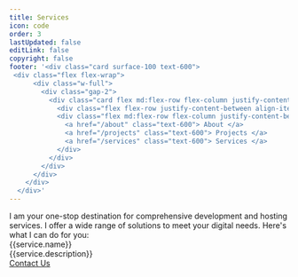 ```yaml
---
title: Services
icon: code
order: 3
lastUpdated: false
editLink: false
copyright: false
footer: '<div class="card surface-100 text-600">
 <div class="flex flex-wrap">
      <div class="w-full">
        <div class="gap-2">
          <div class="card flex md:flex-row flex-column justify-content-between flex-grow-1 my-4 align-item-center gap-4">
            <div class="flex flex-row justify-content-between align-items-center gap-2">Copyright © 2022</div>
            <div class="flex md:flex-row flex-column justify-content-between align-items-center gap-4">
              <a href="/about" class="text-600"> About </a>
              <a href="/projects" class="text-600"> Projects </a>
              <a href="/services" class="text-600"> Services </a>
            </div>
          </div>
        </div>
      </div>
    </div>
  </div>'
---
```



<div class="font-italic">I am your one-stop destination for comprehensive development and hosting services. I offer a wide range of solutions to meet your digital needs. Here's what I can do for you:</div>

<div class="grid mt-4">
  <div class="surface-card shadow-1 m-2 p-4 col-12 border-round-2xl" itemscope itemtype="https://schema.org/SoftwareApplication" v-for= "(service, index) in services">
    <Image v-if="service.img" :src="service.img" class="" :alt="service.name" width="100%"/>
      <div class="text-2xl font-bold">
          <span itemprop="name">{{service.name}}</span>
      </div>
      <div class="mt-4 flex flex-column gap-2">
        <link itemprop="applicationCategory" :href="service.schema" />
        <div itemprop="name">{{service.description}}</div>
        <a href="mailto:jiwan.cse@gmail.com" size="large" color="deeppink">Contact Us</a>
      </div>
  </div>
</div>


<script setup lang="ts">
const services = [
    {
        name: "Consulting and Technical Advisory",
        schema: "https://schema.org/DeveloperApplication",
        img: "/img/service/ConsultingAndTechnicalAdvisory.jpeg",
        description: "Whether you're just starting out with your project or facing technical challenges, I am here to provide expert guidance and support. We offer consulting services to help you make informed decisions and overcome any obstacles you may encounter along the way."
    },
    {
        name: "Custom Web Development",
        schema: "https://schema.org/DeveloperApplication",
        img: "/img/service/CustomWebDevelopment.jpeg",
        description: "I create responsive and visually stunning websites that are optimized for performance and user experience. Whether you need a simple landing page or a complex web application, I have the skills to make it happen."
    },
    {
        name: "E-commerce Solutions",
        schema: "https://schema.org/DeveloperApplication",
        img: "/img/service/E-commerceSolutions.jpeg",
        description: "I specialize in building robust e-commerce platforms that empower businesses to sell their products and services online seamlessly. Our solutions are scalable, secure, and equipped with advanced features to drive sales and enhance customer satisfaction."
    },
    {
        name: "API Development and Integration",
        schema: "https://schema.org/DeveloperApplication",
        img: "/img/service/APIDevelopmentAndIntegration.jpeg",
        description: "Need to integrate third-party services or create custom APIs for your application? I have the expertise to develop RESTful APIs that facilitate seamless communication between different systems and enhance the functionality of your software."
    },
    {
        name: "Figma to Web",
        schema: "https://schema.org/DeveloperApplication",
        img: "/img/service/FigmatoWeb.jpeg",
        description: "I will convert Figma to a website for you. With Vue and the Vue Ecosystem, I create creative websites that exactly meet your requirements. Fully customizable, but a lot lighter."
    },
    {
        name: "Mobile App Development",
        schema: "https://schema.org/DeveloperApplication",
        description: "From iOS to Android, we develop native and cross-platform mobile applications that are intuitive, feature-rich, and designed to engage your users. Whether you're targeting smartphones, tablets, or wearable devices, I have got you covered."
    },
    {
        name: "CICD",
        schema: "https://schema.org/DeveloperApplication",
        description: "I specialize in creating and optimizing CI/CD pipelines to streamline your software delivery process. Leveraging tools like Jenkins, GitLab CI, and Terraform, I automate builds, tests, and deployments, ensuring faster and more reliable releases. My expertise in scripting and Infrastructure as Code (IaC) enhances efficiency and scalability, allowing your development team to focus on innovation. Whether you're starting from scratch or need to refine existing workflows, I provide tailored solutions that drive productivity and quality in your software projects."
    },
    {
        name: "Hosting",
        schema: "https://schema.org/DeveloperApplication",
        description: "I offer comprehensive hosting services designed to ensure your applications run smoothly, securely, and efficiently. From setting up cloud infrastructure using AWS, Azure, or Google Cloud, to configuring and maintaining web servers, databases, and load balancers, I provide end-to-end solutions tailored to your needs. My expertise in containerization with Docker and orchestration with Kubernetes ensures scalable and resilient deployments. With a focus on uptime, security, and performance, I deliver hosting solutions that allow your business to thrive in a digital landscape."
    },
    {
        name: "Doamin",
        schema: "https://schema.org/DeveloperApplication",
        description: "Registering a domain name is a piece of cake. Could you use some help with that? I can give you advice about the party and also offer you a helping hand during registration. Also, if you want to transfer your domain name to a new website."
    },
    {
        name: "Maintenance and Support",
        schema: "https://schema.org/DeveloperApplication",
        description: "I provide dedicated maintenance and support services to keep your software systems running smoothly and efficiently. My services include regular updates, performance monitoring, bug fixing, and security patches to ensure optimal functionality and protection. With a proactive approach, I identify and resolve potential issues before they impact your operations, offering 24/7 support to address urgent needs. Trust in my expertise to maintain the reliability, security, and performance of your CI/CD pipelines and hosting environments, allowing you to focus on your core business activities."
    }
]
</script>